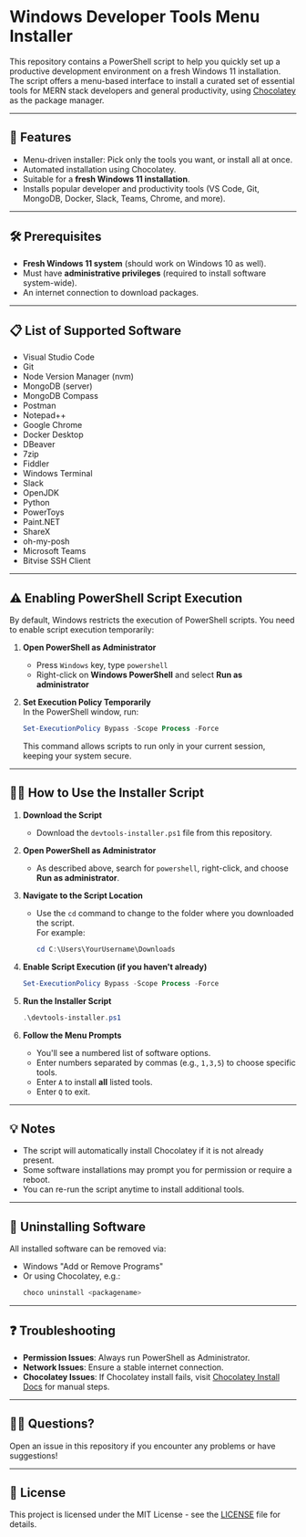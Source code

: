 # Windows Developer Tools Menu Installer

This repository contains a PowerShell script to help you quickly set up a productive development environment on a fresh Windows 11 installation. The script offers a menu-based interface to install a curated set of essential tools for MERN stack developers and general productivity, using [Chocolatey](https://chocolatey.org/) as the package manager.

---

## 🚀 Features

- Menu-driven installer: Pick only the tools you want, or install all at once.
- Automated installation using Chocolatey.
- Suitable for a **fresh Windows 11 installation**.
- Installs popular developer and productivity tools (VS Code, Git, MongoDB, Docker, Slack, Teams, Chrome, and more).

---

## 🛠️ Prerequisites

- **Fresh Windows 11 system** (should work on Windows 10 as well).
- Must have **administrative privileges** (required to install software system-wide).
- An internet connection to download packages.

---

## 📋 List of Supported Software

- Visual Studio Code
- Git
- Node Version Manager (nvm)
- MongoDB (server)
- MongoDB Compass
- Postman
- Notepad++
- Google Chrome
- Docker Desktop
- DBeaver
- 7zip
- Fiddler
- Windows Terminal
- Slack
- OpenJDK
- Python
- PowerToys
- Paint.NET
- ShareX
- oh-my-posh
- Microsoft Teams
- Bitvise SSH Client

---

## ⚠️ Enabling PowerShell Script Execution

By default, Windows restricts the execution of PowerShell scripts. You need to enable script execution temporarily:

1. **Open PowerShell as Administrator**  
   - Press `Windows` key, type `powershell`
   - Right-click on **Windows PowerShell** and select **Run as administrator**

2. **Set Execution Policy Temporarily**  
   In the PowerShell window, run:
   ```powershell
   Set-ExecutionPolicy Bypass -Scope Process -Force
   ```

   This command allows scripts to run only in your current session, keeping your system secure.

---

## 🧑‍💻 How to Use the Installer Script

1. **Download the Script**
   - Download the `devtools-installer.ps1` file from this repository.

2. **Open PowerShell as Administrator**
   - As described above, search for `powershell`, right-click, and choose **Run as administrator**.

3. **Navigate to the Script Location**
   - Use the `cd` command to change to the folder where you downloaded the script.  
     For example:
     ```powershell
     cd C:\Users\YourUsername\Downloads
     ```

4. **Enable Script Execution (if you haven't already)**
   ```powershell
   Set-ExecutionPolicy Bypass -Scope Process -Force
   ```

5. **Run the Installer Script**
   ```powershell
   .\devtools-installer.ps1
   ```

6. **Follow the Menu Prompts**
   - You'll see a numbered list of software options.
   - Enter numbers separated by commas (e.g., `1,3,5`) to choose specific tools.
   - Enter `A` to install **all** listed tools.
   - Enter `Q` to exit.

---

## 💡 Notes

- The script will automatically install Chocolatey if it is not already present.
- Some software installations may prompt you for permission or require a reboot.
- You can re-run the script anytime to install additional tools.

---

## 🧹 Uninstalling Software

All installed software can be removed via:
- Windows "Add or Remove Programs"
- Or using Chocolatey, e.g.:
  ```powershell
  choco uninstall <packagename>
  ```

---

## ❓ Troubleshooting

- **Permission Issues**: Always run PowerShell as Administrator.
- **Network Issues**: Ensure a stable internet connection.
- **Chocolatey Issues**: If Chocolatey install fails, visit [Chocolatey Install Docs](https://chocolatey.org/install) for manual steps.

---

## 🙋‍♂️ Questions?

Open an issue in this repository if you encounter any problems or have suggestions!

---
## 📄 License
This project is licensed under the MIT License - see the [LICENSE](LICENSE) file for details.